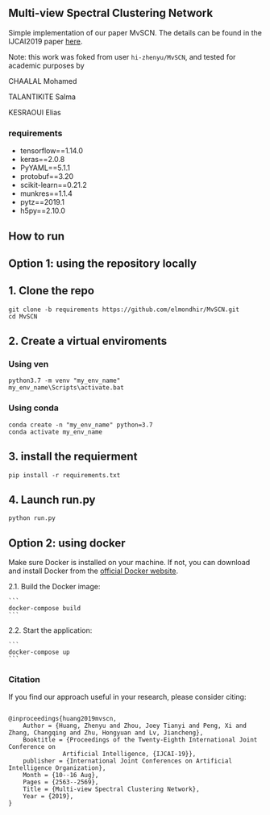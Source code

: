 ## Multi-view Spectral Clustering Network

Simple implementation of our paper MvSCN.
The details can be found in the IJCAI2019 paper [here](https://www.ijcai.org/proceedings/2019/356).

Note: this work was foked from user `hi-zhenyu/MvSCN`, and tested for academic purposes by

CHAALAL Mohamed 

TALANTIKITE Salma 

KESRAOUI Elias

### requirements
- tensorflow==1.14.0
- keras==2.0.8
- PyYAML==5.1.1
- protobuf==3.20
- scikit-learn==0.21.2
- munkres==1.1.4
- pytz==2019.1
- h5py==2.10.0

## How to run
## Option 1: using the repository locally  
## 1. Clone the repo
```
git clone -b requirements https://github.com/elmondhir/MvSCN.git
cd MvSCN
```

## 2. Create a virtual enviroments

### Using ven

```
python3.7 -m venv "my_env_name"
my_env_name\Scripts\activate.bat
```
### Using conda
```
conda create -n "my_env_name" python=3.7
conda activate my_env_name
```

## 3. install the requierment

```
pip install -r requirements.txt
```

## 4. Launch run.py

```
python run.py
```

## Option 2: using docker
Make sure Docker is installed on your machine. If not, you can download and install Docker from the [official Docker website](https://www.docker.com/get-started).


2.1. Build the Docker image:

    ```
    docker-compose build
    ```

2.2. Start the application:

    ```
    docker-compose up
    ```

### Citation

If you find our approach useful in your research, please consider citing:

```

@inproceedings{huang2019mvscn,
	Author = {Huang, Zhenyu and Zhou, Joey Tianyi and Peng, Xi and Zhang, Changqing and Zhu, Hongyuan and Lv, Jiancheng},
	Booktitle = {Proceedings of the Twenty-Eighth International Joint Conference on
               Artificial Intelligence, {IJCAI-19}},
	publisher = {International Joint Conferences on Artificial Intelligence Organization},  
	Month = {10--16 Aug},
	Pages = {2563--2569},
	Title = {Multi-view Spectral Clustering Network},
	Year = {2019},
}
```

